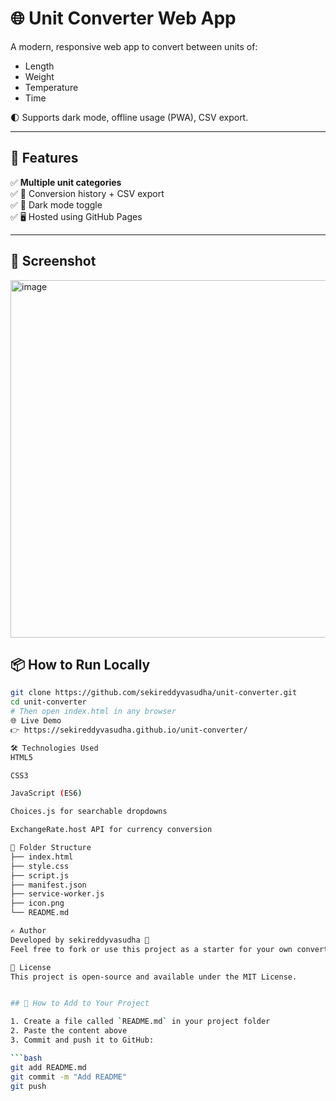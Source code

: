 
# 🌐 Unit Converter Web App

A modern, responsive web app to convert between units of:

- Length
- Weight
- Temperature
- Time

🌓 Supports dark mode, offline usage (PWA), CSV export.

---

## 🚀 Features

✅ **Multiple unit categories**  
✅ 📜 Conversion history + CSV export   
✅ 🌙 Dark mode toggle    
✅ 🖥 Hosted using GitHub Pages

---

## 📸 Screenshot
<img width="1366" height="572" alt="image" src="https://github.com/user-attachments/assets/971950ed-de6e-421e-a94c-311a1fec71ce" />

## 📦 How to Run Locally

```bash
git clone https://github.com/sekireddyvasudha/unit-converter.git
cd unit-converter
# Then open index.html in any browser
🌐 Live Demo
👉 https://sekireddyvasudha.github.io/unit-converter/

🛠 Technologies Used
HTML5

CSS3

JavaScript (ES6)

Choices.js for searchable dropdowns

ExchangeRate.host API for currency conversion

📁 Folder Structure
├── index.html
├── style.css
├── script.js
├── manifest.json
├── service-worker.js
├── icon.png
└── README.md

✍️ Author
Developed by sekireddyvasudha 💙
Feel free to fork or use this project as a starter for your own converters!

📄 License
This project is open-source and available under the MIT License.


## 🔧 How to Add to Your Project

1. Create a file called `README.md` in your project folder
2. Paste the content above
3. Commit and push it to GitHub:

```bash
git add README.md
git commit -m "Add README"
git push

